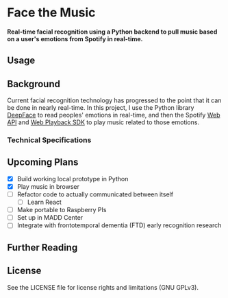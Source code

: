 # Face the Music

**Real-time facial recognition using a Python backend to pull music based on a user's emotions from Spotify in real-time.**

## Usage

## Background

Current facial recognition technology has progressed to the point that it can be done in nearly real-time. In this project, I use the Python library [DeepFace](https://pypi.org/project/deepface/) to read peoples' emotions in real-time, and then the Spotify [Web API](https://developer.spotify.com/documentation/web-api/reference/) and [Web Playback SDK](https://developer.spotify.com/documentation/web-playback-sdk/reference/) to play music related to those emotions.

### Technical Specifications



## Upcoming Plans
  - [x] Build working local prototype in Python
  - [x] Play music in browser
  - [ ] Refactor code to actually communicated between itself
    - [ ] Learn React
  - [ ] Make portable to Raspberry PIs
  - [ ] Set up in MADD Center
  - [ ] Integrate with frontotemporal dementia (FTD) early recognition research

## Further Reading

## License

See the LICENSE file for license rights and limitations (GNU GPLv3). 
